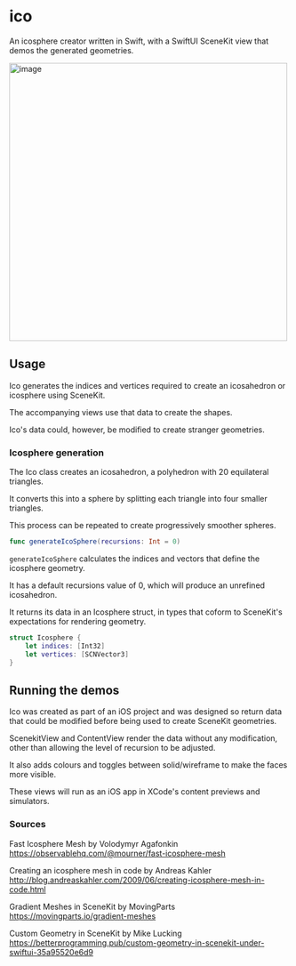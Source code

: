 # ico

An icosphere creator written in Swift, with a SwiftUI SceneKit view that demos the generated geometries.


<img width="500" alt="image" src="https://user-images.githubusercontent.com/69108995/236297763-a6f0d2f1-b2a4-4bb3-a662-58336d5409db.png">


## Usage

Ico generates the indices and vertices required to create an icosahedron or icosphere using SceneKit.

The accompanying views use that data to create the shapes. 

Ico's data could, however, be modified to create stranger geometries.

### Icosphere generation

The Ico class creates an icosahedron, a  polyhedron with 20 equilateral triangles.

It converts this into a sphere by splitting each triangle into four smaller triangles. 

This process can be repeated to create progressively smoother spheres.


```swift
func generateIcoSphere(recursions: Int = 0) 
```

```generateIcoSphere``` calculates the indices and vectors that define the icosphere geometry. 

It has a default recursions value of 0, which will produce an unrefined icosahedron.

It returns its data in an Icosphere struct, in types that coform to SceneKit's expectations for rendering geometry.

```swift
struct Icosphere {
    let indices: [Int32]
    let vertices: [SCNVector3]
}

```
## Running the demos

Ico was created as part of an iOS project and was designed so return data that could be modified before being used to create SceneKit geometries.

ScenekitView and ContentView render the data without any modification, other than allowing the level of recursion to be adjusted. 

It also adds colours and toggles between solid/wireframe to make the faces more visible. 

These views will run as an iOS app in XCode's content previews and simulators.




### Sources

Fast Icosphere Mesh by Volodymyr Agafonkin
https://observablehq.com/@mourner/fast-icosphere-mesh

Creating an icosphere mesh in code by Andreas Kahler
http://blog.andreaskahler.com/2009/06/creating-icosphere-mesh-in-code.html

Gradient Meshes in SceneKit by MovingParts
https://movingparts.io/gradient-meshes

Custom Geometry in SceneKit by Mike Lucking
https://betterprogramming.pub/custom-geometry-in-scenekit-under-swiftui-35a95520e6d9
